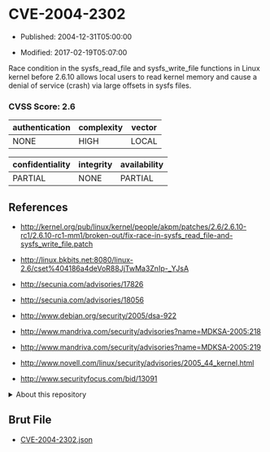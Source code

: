 # CVE-2004-2302

- Published: 2004-12-31T05:00:00

- Modified: 2017-02-19T05:07:00

Race condition in the sysfs_read_file and sysfs_write_file functions in Linux kernel before 2.6.10 allows local users to read kernel memory and cause a denial of service (crash) via large offsets in sysfs files.

### CVSS Score: **2.6**

| authentication | complexity | vector |
| --- | --- | --- |
| NONE | HIGH | LOCAL |

| confidentiality | integrity | availability |
| --- | --- | --- |
| PARTIAL | NONE | PARTIAL |

## References

* http://kernel.org/pub/linux/kernel/people/akpm/patches/2.6/2.6.10-rc1/2.6.10-rc1-mm1/broken-out/fix-race-in-sysfs_read_file-and-sysfs_write_file.patch

* http://linux.bkbits.net:8080/linux-2.6/cset%404186a4deVoR88JjTwMa3ZnIp-_YJsA

* http://secunia.com/advisories/17826

* http://secunia.com/advisories/18056

* http://www.debian.org/security/2005/dsa-922

* http://www.mandriva.com/security/advisories?name=MDKSA-2005:218

* http://www.mandriva.com/security/advisories?name=MDKSA-2005:219

* http://www.novell.com/linux/security/advisories/2005_44_kernel.html

* http://www.securityfocus.com/bid/13091

<details>
<summary>About this repository</summary> 

  This repository is part of the project [Live Hack CVE](https://github.com/Live-Hack-CVE). Main website can be found [www.live-hack.org](https://www.live-hack.org) 
  
  Made by [Sn0wAlice](https://github.com/Sn0wAlice) for the people that care about security and need to have a feed of the latest CVEs. Hope you enjoy it, don't forget to star the repo and follow me on [Twitter](https://twitter.com/Sn0wAlice) and [Github](https://github.com/Sn0wAlice). And that is my [personnal website](https://www.alice-snow.me/)

  - [Home Page](https://github.com/Live-Hack-CVE)
  - [Framework](https://github.com/Live-Hack-CVE/cve-framework)
  - [CVE database](https://github.com/Live-Hack-CVE/full_database)
  - [Changelog](https://github.com/Live-Hack-CVE/Changelog)
</details>

## Brut File

* [CVE-2004-2302.json](https://raw.githubusercontent.com/Live-Hack-CVE/full_database/main/cves/2004/CVE-2004-2302.json)

